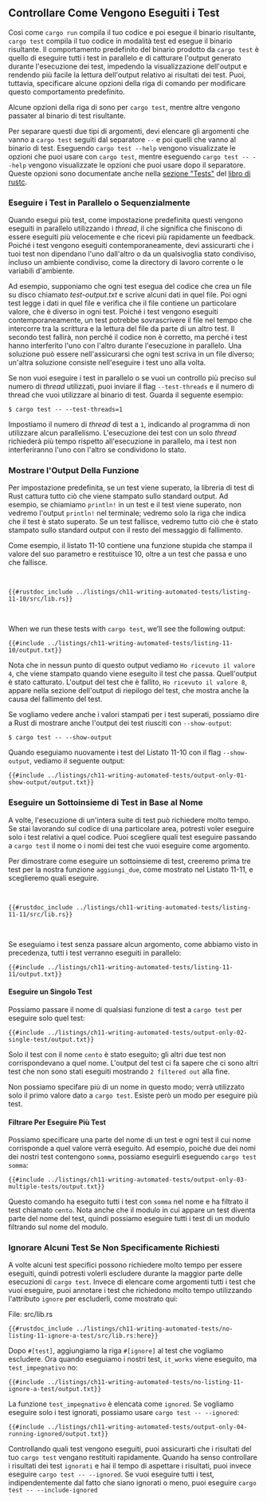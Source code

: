 ## Controllare Come Vengono Eseguiti i Test

Così come `cargo run` compila il tuo codice e poi esegue il binario risultante,
`cargo test` compila il tuo codice in modalità test ed esegue il binario
risultante. Il comportamento predefinito del binario prodotto da `cargo test` è
quello di eseguire tutti i test in parallelo e di catturare l'output generato
durante l'esecuzione dei test, impedendo la visualizzazione dell'output e
rendendo più facile la lettura dell'output relativo ai risultati dei test. Puoi,
tuttavia, specificare alcune opzioni della riga di comando per modificare questo
comportamento predefinito.

Alcune opzioni della riga di sono per `cargo test`, mentre altre vengono
passater al binario di test risultante. 

Per separare questi due tipi di argomenti, devi elencare gli argomenti che vanno
a `cargo test` seguiti dal separatore `--` e poi quelli che vanno al binario di
test. Eseguendo `cargo test --help` vengono visualizzate le opzioni che puoi
usare con `cargo test`, mentre eseguendo `cargo test -- --help` vengono
visualizzate le opzioni che puoi usare dopo il separatore. Queste opzioni sono
documentate anche nella [sezione "Tests"][tests] del [libro di rustc][rustc].

[tests]: https://doc.rust-lang.org/rustc/tests/index.html
[rustc]: https://doc.rust-lang.org/rustc/index.html

### Eseguire i Test in Parallelo o Sequenzialmente

Quando esegui più test, come impostazione predefinita questi vengono eseguiti in
parallelo utilizzando i _thread_, il che significa che finiscono di essere
eseguiti più velocemente e che ricevi più rapidamente un feedback. Poiché i test
vengono eseguiti contemporaneamente, devi assicurarti che i tuoi test non
dipendano l'uno dall'altro o da un qualsivoglia stato condiviso, incluso un
ambiente condiviso, come la directory di lavoro corrente o le variabili
d'ambiente.

Ad esempio, supponiamo che ogni test esegua del codice che crea un file su disco
chiamato _test-output.txt_ e scrive alcuni dati in quel file. Poi ogni test
legge i dati in quel file e verifica che il file contiene un particolare valore,
che è diverso in ogni test. Poiché i test vengono eseguiti contemporaneamente,
un test potrebbe sovrascrivere il file nel tempo che intercorre tra la scrittura
e la lettura del file da parte di un altro test. Il secondo test fallirà, non
perché il codice non è corretto, ma perché i test hanno interferito l'uno con
l'altro durante l'esecuzione in parallelo. Una soluzione può essere
nell'assicurarsi che ogni test scriva in un file diverso; un'altra soluzione
consiste nell'eseguire i test uno alla volta.

Se non vuoi eseguire i test in parallelo o se vuoi un controllo più preciso sul
numero di _thread_ utilizzati, puoi inviare il flag `--test-threads` e il numero
di thread che vuoi utilizzare al binario di test. Guarda il seguente esempio:

```console
$ cargo test -- --test-threads=1
```

Impostiamo il numero di _thread_ di test a `1`, indicando al programma di non
utilizzare alcun parallelismo. L'esecuzione dei test con un solo _thread_
richiederà più tempo rispetto all'esecuzione in parallelo, ma i test non
interferiranno l'uno con l'altro se condividono lo stato.

### Mostrare l'Output Della Funzione

Per impostazione predefinita, se un test viene superato, la libreria di test di
Rust cattura tutto ciò che viene stampato sullo standard output. Ad esempio, se
chiamiamo `println!` in un test e il test viene superato, non vedremo l'output
`println!` nel terminale; vedremo solo la riga che indica che il test è stato
superato. Se un test fallisce, vedremo tutto ciò che è stato stampato sullo
standard output con il resto del messaggio di fallimento.

Come esempio, il listato 11-10 contiene una funzione stupida che stampa il
valore del suo parametro e restituisce 10, oltre a un test che passa e uno che
fallisce.

<Listing number="11-10" file-name="src/lib.rs" caption="Test per una funzione che chiama `println!`">

```rust,panics,noplayground
{{#rustdoc_include ../listings/ch11-writing-automated-tests/listing-11-10/src/lib.rs}}
```

</Listing>

When we run these tests with `cargo test`, we’ll see the following output:

```console
{{#include ../listings/ch11-writing-automated-tests/listing-11-10/output.txt}}
```

Nota che in nessun punto di questo output vediamo `Ho ricevuto il valore 4`, che
viene stampato quando viene eseguito il test che passa. Quell'output è stato
catturato. L'output del test che è fallito, `Ho ricevuto il valore 8`, appare
nella sezione dell'output di riepilogo del test, che mostra anche la causa del
fallimento del test.

Se vogliamo vedere anche i valori stampati per i test superati, possiamo dire a
Rust di mostrare anche l'output dei test riusciti con `--show-output`:

```console
$ cargo test -- --show-output
```

Quando eseguiamo nuovamente i test del Listato 11-10 con il flag
`--show-output`, vediamo il seguente output:

```console
{{#include ../listings/ch11-writing-automated-tests/output-only-01-show-output/output.txt}}
```

### Eseguire un Sottoinsieme di Test in Base al Nome

A volte, l'esecuzione di un'intera suite di test può richiedere molto tempo. Se
stai lavorando sul codice di una particolare area, potresti voler eseguire solo
i test relativi a quel codice. Puoi scegliere quali test eseguire passando a
`cargo test` il nome o i nomi dei test che vuoi eseguire come argomento.

Per dimostrare come eseguire un sottoinsieme di test, creeremo prima tre test
per la nostra funzione `aggiungi_due`, come mostrato nel Listato 11-11, e
sceglieremo quali eseguire.

<Listing number="11-11" file-name="src/lib.rs" caption="Tre test con tre nomi diversi">

```rust,noplayground
{{#rustdoc_include ../listings/ch11-writing-automated-tests/listing-11-11/src/lib.rs}}
```

</Listing>

Se eseguiamo i test senza passare alcun argomento, come abbiamo visto in
precedenza, tutti i test verranno eseguiti in parallelo:

```console
{{#include ../listings/ch11-writing-automated-tests/listing-11-11/output.txt}}
```

#### Eseguire un Singolo Test

Possiamo passare il nome di qualsiasi funzione di test a `cargo test` per
eseguire solo quel test:

```console
{{#include ../listings/ch11-writing-automated-tests/output-only-02-single-test/output.txt}}
```

Solo il test con il nome `cento` è stato eseguito; gli altri due test non
corrispondevano a quel nome. L'output del test ci fa sapere che ci sono altri
test che non sono stati eseguiti mostrando `2 filtered out` alla fine.

Non possiamo specifare più di un nome in questo modo; verrà utilizzato solo il
primo valore dato a `cargo test`. Esiste però un modo per eseguire più test.

#### Filtrare Per Eseguire Più Test

Possiamo specificare una parte del nome di un test e ogni test il cui nome
corrisponde a quel valore verrà eseguito. Ad esempio, poiché due dei nomi dei
nostri test contengono `somma`, possiamo eseguirli eseguendo `cargo test somma`:

```console
{{#include ../listings/ch11-writing-automated-tests/output-only-03-multiple-tests/output.txt}}
```

Questo comando ha eseguito tutti i test con `somma` nel nome e ha filtrato il
test chiamato `cento`. Nota anche che il modulo in cui appare un test diventa
parte del nome del test, quindi possiamo eseguire tutti i test di un modulo
filtrando sul nome del modulo.

### Ignorare Alcuni Test Se Non Specificamente Richiesti

A volte alcuni test specifici possono richiedere molto tempo per essere
eseguiti, quindi potresti volerli escludere durante la maggior parte delle
esecuzioni di `cargo test`. Invece di elencare come argomenti tutti i test che
vuoi eseguire, puoi annotare i test che richiedono molto tempo utilizzando
l'attributo `ignore` per escluderli, come mostrato qui:

<span class="filename">File: src/lib.rs</span>

```rust,noplayground
{{#rustdoc_include ../listings/ch11-writing-automated-tests/no-listing-11-ignore-a-test/src/lib.rs:here}}
```

Dopo `#[test]`, aggiungiamo la riga `#[ignore]` al test che vogliamo escludere. Ora quando eseguiamo i nostri test, `it_works` viene eseguito, ma `test_impegnativo` no:

```console
{{#include ../listings/ch11-writing-automated-tests/no-listing-11-ignore-a-test/output.txt}}
```

La funzione `test_impegnativo` è elencata come `ignored`. Se vogliamo eseguire solo i test ignorati, possiamo usare `cargo test -- --ignored`:

```console
{{#include ../listings/ch11-writing-automated-tests/output-only-04-running-ignored/output.txt}}
```

Controllando quali test vengono eseguiti, puoi assicurarti che i risultati del
tuo `cargo test` vengano restituiti rapidamente. Quando ha senso controllare i
risultati dei test `ignorati` e hai il tempo di aspettare i risultati, puoi
invece eseguire `cargo test -- --ignored`. Se vuoi eseguire tutti i test,
indipendentemente dal fatto che siano ignorati o meno, puoi eseguire `cargo test
-- --include-ignored`
